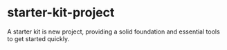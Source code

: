 # starter-kit-project
A starter kit is new project, providing a solid foundation and essential tools to get started quickly.
